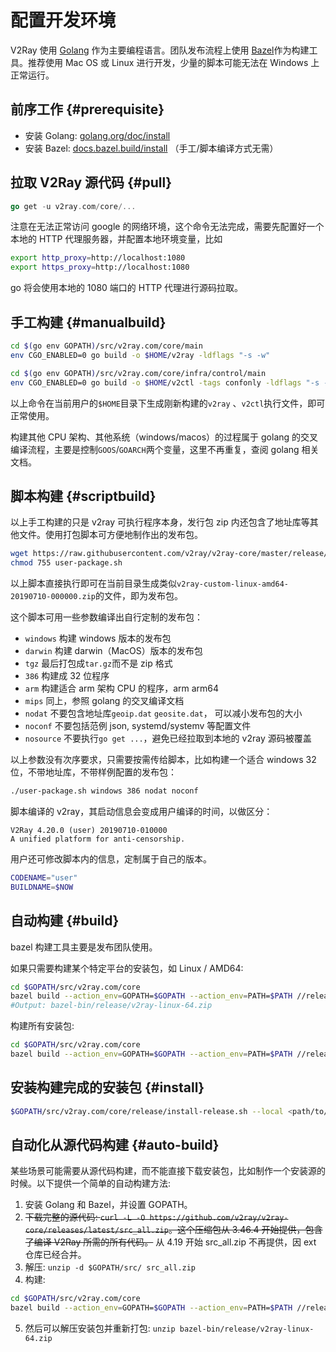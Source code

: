 # 配置开发环境

V2Ray 使用 [Golang](https://golang.org/) 作为主要编程语言。团队发布流程上使用 [Bazel](https://bazel.build/)作为构建工具。推荐使用 Mac OS 或 Linux 进行开发，少量的脚本可能无法在 Windows 上正常运行。

## 前序工作 {#prerequisite}

* 安装 Golang: [golang.org/doc/install](https://golang.org/doc/install)
* 安装 Bazel: [docs.bazel.build/install](https://docs.bazel.build/versions/master/install.html) （手工/脚本编译方式无需）

## 拉取 V2Ray 源代码 {#pull}

```go
go get -u v2ray.com/core/...
```

注意在无法正常访问 google 的网络环境，这个命令无法完成，需要先配置好一个本地的 HTTP 代理服务器，并配置本地环境变量，比如

```bash
export http_proxy=http://localhost:1080
export https_proxy=http://localhost:1080
```

go 将会使用本地的 1080 端口的 HTTP 代理进行源码拉取。

## 手工构建 {#manualbuild}

```bash
cd $(go env GOPATH)/src/v2ray.com/core/main
env CGO_ENABLED=0 go build -o $HOME/v2ray -ldflags "-s -w"

cd $(go env GOPATH)/src/v2ray.com/core/infra/control/main
env CGO_ENABLED=0 go build -o $HOME/v2ctl -tags confonly -ldflags "-s -w"
```

以上命令在当前用户的`$HOME`目录下生成刚新构建的`v2ray` 、`v2ctl`执行文件，即可正常使用。

构建其他 CPU 架构、其他系统（windows/macos）的过程属于 golang 的交叉编译流程，主要是控制`GOOS`/`GOARCH`两个变量，这里不再重复，查阅 golang 相关文档。

## 脚本构建 {#scriptbuild}

以上手工构建的只是 v2ray 可执行程序本身，发行包 zip 内还包含了地址库等其他文件。使用打包脚本可方便地制作出的发布包。

```bash
wget https://raw.githubusercontent.com/v2ray/v2ray-core/master/release/user-package.sh
chmod 755 user-package.sh
```

以上脚本直接执行即可在当前目录生成类似`v2ray-custom-linux-amd64-20190710-000000.zip`的文件，即为发布包。

这个脚本可用一些参数编译出自行定制的发布包：

* `windows` 构建 windows 版本的发布包
* `darwin` 构建 darwin（MacOS）版本的发布包
* `tgz` 最后打包成`tar.gz`而不是 zip 格式
* `386` 构建成 32 位程序
* `arm` 构建适合 arm 架构 CPU 的程序，arm arm64
* `mips` 同上，参照 golang 的交叉编译文档
* `nodat` 不要包含地址库`geoip.dat` `geosite.dat`， 可以减小发布包的大小
* `noconf` 不要包括范例 json, systemd/systemv 等配置文件
* `nosource` 不要执行`go get ...`，避免已经拉取到本地的 v2ray 源码被覆盖

以上参数没有次序要求，只需要按需传给脚本，比如构建一个适合 windows 32 位，不带地址库，不带样例配置的发布包：

```bash
./user-package.sh windows 386 nodat noconf
```

脚本编译的 v2ray，其启动信息会变成用户编译的时间，以做区分：

```text
V2Ray 4.20.0 (user) 20190710-010000
A unified platform for anti-censorship.
```

用户还可修改脚本内的信息，定制属于自己的版本。

```bash
CODENAME="user"
BUILDNAME=$NOW
```

## 自动构建 {#build}

bazel 构建工具主要是发布团队使用。

如果只需要构建某个特定平台的安装包，如 Linux / AMD64:

```bash
cd $GOPATH/src/v2ray.com/core
bazel build --action_env=GOPATH=$GOPATH --action_env=PATH=$PATH //release:v2ray_linux_amd64_package
#Output: bazel-bin/release/v2ray-linux-64.zip
```

构建所有安装包:

```bash
cd $GOPATH/src/v2ray.com/core
bazel build --action_env=GOPATH=$GOPATH --action_env=PATH=$PATH //release:all
```

## 安装构建完成的安装包 {#install}

```bash
$GOPATH/src/v2ray.com/core/release/install-release.sh --local <path/to/zip/file>
```

## 自动化从源代码构建 {#auto-build}

某些场景可能需要从源代码构建，而不能直接下载安装包，比如制作一个安装源的时候。以下提供一个简单的自动构建方法: 

1. 安装 Golang 和 Bazel，并设置 GOPATH。
2. ~~下载完整的源代码: `curl -L -O https://github.com/v2ray/v2ray-core/releases/latest/src_all.zip`。这个压缩包从 3.46.4 开始提供，包含了编译 V2Ray 所需的所有代码。~~ 从 4.19 开始 src_all.zip 不再提供，因 ext 仓库已经合并。
3. 解压: `unzip -d $GOPATH/src/ src_all.zip`
4. 构建:

```bash
cd $GOPATH/src/v2ray.com/core
bazel build --action_env=GOPATH=$GOPATH --action_env=PATH=$PATH //release:v2ray_linux_amd64_package
```

5. 然后可以解压安装包并重新打包: `unzip bazel-bin/release/v2ray-linux-64.zip`
